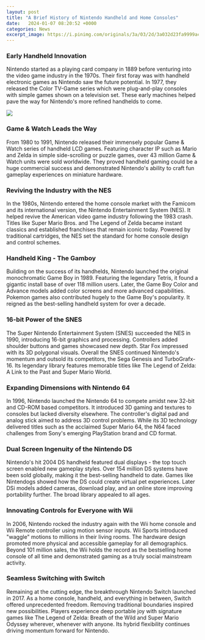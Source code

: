 ```yaml
---
layout: post
title: "A Brief History of Nintendo Handheld and Home Consoles"
date:   2024-01-07 08:20:52 +0000
categories: News
excerpt_image: https://i.pinimg.com/originals/3a/03/2d/3a032d23fa9999acbd96756bf613842f.jpg
---
```

### Early Handheld Innovation

Nintendo started as a playing card company in 1889 before venturing into the video game industry in the 1970s. Their first foray was with handheld electronic games as Nintendo saw the future potential. In 1977, they released the Color TV-Game series which were plug-and-play consoles with simple games shown on a television set. These early machines helped pave the way for Nintendo's more refined handhelds to come. 


![](https://i.pinimg.com/originals/3a/03/2d/3a032d23fa9999acbd96756bf613842f.jpg)
### Game & Watch Leads the Way 

From 1980 to 1991, Nintendo released their immensely popular Game & Watch series of handheld LCD games. Featuring character IP such as Mario and Zelda in simple side-scrolling or puzzle games, over 43 million Game & Watch units were sold worldwide. They proved handheld gaming could be a huge commercial success and demonstrated Nintendo's ability to craft fun gameplay experiences on miniature hardware.

### Reviving the Industry with the NES

In the 1980s, Nintendo entered the home console market with the Famicom and its international version, the Nintendo Entertainment System (NES). It helped revive the American video game industry following the 1983 crash. Titles like Super Mario Bros. and The Legend of Zelda became instant classics and established franchises that remain iconic today. Powered by traditional cartridges, the NES set the standard for home console design and control schemes.

### Handheld King - The Gamboy

Building on the success of its handhelds, Nintendo launched the original monochromatic Game Boy in 1989. Featuring the legendary Tetris, it found a gigantic install base of over 118 million users. Later, the Game Boy Color and Advance models added color screens and more advanced capabilities. Pokemon games also contributed hugely to the Game Boy's popularity. It reigned as the best-selling handheld system for over a decade.

### 16-bit Power of the SNES  

The Super Nintendo Entertainment System (SNES) succeeded the NES in 1990, introducing 16-bit graphics and processing. Controllers added shoulder buttons and games showcased new depth. Star Fox impressed with its 3D polygonal visuals. Overall the SNES continued Nintendo's momentum and outsold its competitors, the Sega Genesis and TurboGrafx-16. Its legendary library features memorable titles like The Legend of Zelda: A Link to the Past and Super Mario World.

### Expanding Dimensions with Nintendo 64 

In 1996, Nintendo launched the Nintendo 64 to compete amidst new 32-bit and CD-ROM based competitors. It introduced 3D gaming and textures to consoles but lacked diversity elsewhere. The controller's digital pad and analog stick aimed to address 3D control problems. While its 3D technology delivered titles such as the acclaimed Super Mario 64, the N64 faced challenges from Sony's emerging PlayStation brand and CD format.

### Dual Screen Ingenuity of the Nintendo DS

Nintendo's hit 2004 DS handheld featured dual displays - the top touch screen enabled new gameplay styles. Over 154 million DS systems have been sold globally, making it the best-selling handheld to date. Games like Nintendogs showed how the DS could create virtual pet experiences. Later DSi models added cameras, download play, and an online store improving portability further. The broad library appealed to all ages.

### Innovating Controls for Everyone with Wii

In 2006, Nintendo rocked the industry again with the Wii home console and Wii Remote controller using motion sensor inputs. Wii Sports introduced "waggle" motions to millions in their living rooms. The hardware design promoted more physical and accessible gameplay for all demographics. Beyond 101 million sales, the Wii holds the record as the bestselling home console of all time and demonstrated gaming as a truly social mainstream activity. 

### Seamless Switching with Switch 

Remaining at the cutting edge, the breakthrough Nintendo Switch launched in 2017. As a home console, handheld, and everything in between, Switch offered unprecedented freedom. Removing traditional boundaries inspired new possibilities. Players experience deep portable joy with signature games like The Legend of Zelda: Breath of the Wild and Super Mario Odyssey wherever, whenever with anyone. Its hybrid flexibility continues driving momentum forward for Nintendo.